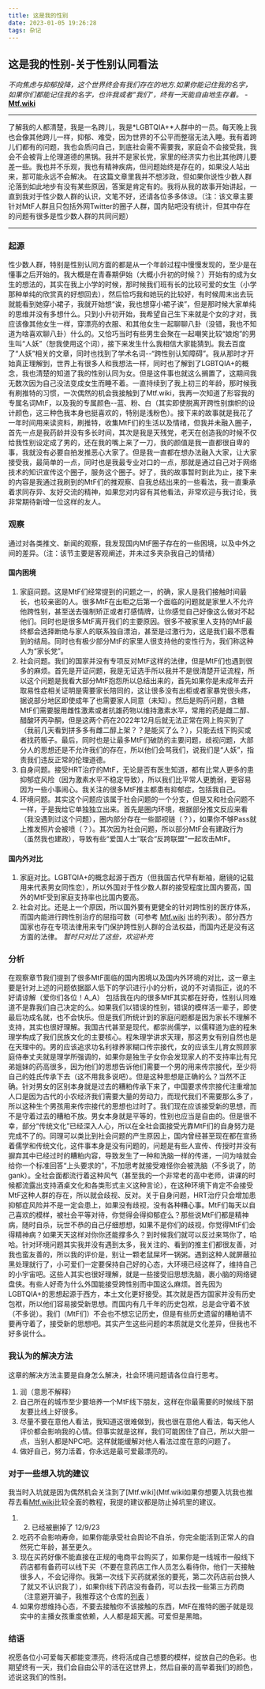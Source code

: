 ```yaml
---
title: 这是我的性别
date: 2023-01-05 19:26:28
tags: 杂记
---
```

## 这是我的性别-关于性别认同看法
*不向焦虑与抑郁投降，这个世界终会有我们存在的地方.如果你能记住我的名字，如果你们都能记住我的名字，也许我或者“我们”，终有一天能自由地生存着。* - **[Mtf.wiki](MtF.wiki)**
****
了解我的人都清楚，我是一名跨儿，我是*LGBTQIA+*人群中的一员。每天晚上我也会像其他跨儿一样，抑郁、难受，因为世界的不公平而整宿无法入睡。我有着跨儿们都有的问题，我也会质问自己，到底社会需不需要我，家庭会不会接受我，我会不会被背上伦理道德的黑锅。我并不是家长党，家里的经济实力也比其他跨儿要差一些。我也并不乐观，我也有精神疾病，但问题始终是存在的，如果没人站出来，那可能永远不会解决。
在这篇文章里我并不想涉政，但如果你说性少数人群沦落到如此地步有没有某些原因，答案是肯定有的。我将从我的故事开始讲起，一直到我对于性少数人群的认识，文笔不好，还请各位多多体谅。（注：该文章主要针对MtF人群且只包括外网Twitter的圈子人群，国内贴吧没有统计，但其中存在的问题有很多是性少数人群的共同问题）
****
### 起源
性少数人群，特别是性别认同方面的都是从一个年龄过程中慢慢发现的，至少是在懂事之后开始的。我大概是在青春期伊始（大概小升初的时候？）开始有的成为女生的想法的，其实在我上小学的时候，那时候我们班有长的比较可爱的女生（小学那种单纯的欣赏真的好想回去），然后恰巧我和她玩的比较好，有时候周末出去玩就能看到她穿小裙子，我就开始想“诶，我也想穿小裙子诶”，但是那时候大家单纯的思维并没有多想什么。只到小升初开始，我希望自己生下来就是个女的才对，我应该像其他女生一样，穿漂亮的衣服、和其他女生一起聊聊八卦（没错，我也不知道为啥喜欢聊八卦）什么的。又恰巧当时有些男生会聚在一起嘲笑比较“娘炮”的男生叫“人妖”（恕我使用这个词），接下来发生什么我相信大家能猜到。我去百度了“人妖”相关的文章，同时也找到了学术名词--“跨性别认知障碍”。我从那时才开始真正理解到，世界上有很多人和我想法一样，同时也了解到了LGBTQIA+的概念，我也清楚的知道了我的性别认同为女。但是这件事也就这么搁置了，这期间我无数次因为自己没法变成女生而睡不着。一直持续到了我上初三的年龄，那时候我有刷推特的习惯，一次偶然的机会我接触到了Mtf.wiki，我再一次知道了形容我的专属名词MtF，以及我的专属颜色--蓝、粉、白（其实即使脱离开跨性别旗帜的设计颜色，这三种色我本身也挺喜欢的，特别是浅粉色）。接下来的故事就是我花了一年时间用来读资料，刷推特，收集MtF们的生活以及情绪，但我并未融入圈子，首先一点是我药龄并没有多长时间，其次是我是天残党，老天在创造我的时候不仅给我性别设定成了男的，还在我的嘴上来了一刀，我的颜值是我一直都很自卑的事，我就没有必要自拍发推恶心大家了。但是我一直都在想办法融入大家，让大家接受我，最简单的一点，同时也是我最专业对口的一点，那就是通过自己对于网络技术的知识宣传这个圈子，服务这个圈子。好了，我的故事暂时到此为止，接下来的内容是我通过我刷到的MtF们的推观察、自我总结出来的一些看法，我一直秉承着求同存异、友好交流的精神，如果您对内容有其他看法，非常欢迎与我讨论，我非常期待新增一位这样的友人。
### 观察
通过对各类推文、新闻的观察，我发现国内MtF圈子存在的一些困境，以及中外之间的差异。（注：该节主要是客观阐述，并未过多夹杂我自己的情绪） <br>
#### 国内困境
1. 家庭问题。这是MtF们经常提到的问题之一，的确，家人是我们接触时间最长，也较亲密的人。很多MtF在出柜之后第一个面临的问题就是家里人不允许他跨性别，甚至送去强制矫正或者打感情牌，让你感觉自己好像这么做对不起他们。同时也是很多MtF离开我们的主要原因。很多不被家里人支持的MtF最终都会选择断绝与家人的联系独自漂泊，甚至是过激行为，这是我们最不愿看到的结局。同时也有极少部分MtF的家里人很支持他的变性行为，我们称这种人为“家长党”。
2. 社会问题。我们的国家并没有专项反对MtF这样的法律，但是MtF们也遇到很多的麻烦。首先是开证问题，我是无证选手所以我并不是很清楚开证流程，所以这个问题是我看大部分MtF抱怨所以总结出来的，首先如果你是未成年去开取易性症相关证明是需要家长陪同的，这让很多没有出柜或者家暴党很头疼，据说部分地区即使成年了也需要家人同意（未知）。然后是购药问题，含糖MtF们需要服用雌性激素或者抗雄药物以维持激素水平，常用的药是雌二醇、醋酸环丙孕酮，但是这两个药在2022年12月后就无法正常在网上购买到了（我前几天看到拼多多有雌二醇上架？？是能买了么？），只能去线下购买或者找药贩子。最后，同时也是让最多MtF们破防的主要问题，歧视问题，大部分人的思想还是不允许我们的存在，所以他们会骂我们，说我们是“人妖”，指责我们违反正常的伦理道德。
3. 自身问题。接受HRT治疗的MtF，无论是否有医生知道，都有比常人更多的患抑郁症风险（因为激素水平不稳定导致），所以我们比平常人更脆弱，更容易因为一些小事闹心。我关注的很多MtF推主都患有抑郁症，包括我自己。
4. 环境问题。其实这个问题应该属于社会问题的一个分支，但是又和社会问题不一样，于是我给它单独独立出来。首先是圈内环境，根据部分推文反应来看（我没遇到过这个问题），圈内部分存在一些鄙视链（？），如果你不够Pass就上推发照片会被喷（？）。其次因为社会问题，所以部分MtF会有建政行为（虽然我也建政），导致有些“爱国人士”联合“反跨联盟”一起攻击MtF。
#### 国内外对比
1. 家庭对比。LGBTQIA+的概念起源于西方（但我国古代早有断袖，磨镜的记载用来代表男女同性恋），所以外国对于性少数人群的接受程度比国内要高，国外的MtF受到家庭支持率也比国内要高。
2. 社会对比。还是上一个原因，所以国外要有更健全的针对跨性别的医疗体系，而国内能进行跨性别治疗的屈指可数（可参考 [Mtf.wiki](http://mtf.wiki) 出的列表）。部分西方国家也存在专项法律用来专门保护跨性别人群的合法权益，而国内还是没有这方面的法律。
*暂时只对比了这些，欢迎补充*
### 分析
在观察章节我们提到了很多MtF面临的国内困境以及国内外环境的对比，这一章主要是针对上述的问题依据鄙人低下的学识进行小的分析，说的不对请指正，说的不好请谅解（爱你们各位！A_A）
包括我在内的很多MtF其实都在好奇，性别认同难道不是靠我们自己决定的么。如果我们以错误的性别，错误的模样活一辈子，即使最后功成名就，也不会快乐。但是我们所统计到的家庭问题都是因为家长不理解不支持，其实也很好理解。我国古代甚至是现代，都崇尚儒学，以儒释道为底的程朱理学构成了我们民族文化的主要核心。程朱理学讲求天理，那这男女有别自然也是在天理中的。男的应该追求功名利禄养家糊口传宗接代，女的应该生儿育女照顾家庭侍奉丈夫就是理学所强调的，如果你是独生子女你会发现家人的不支持率比有兄弟姐妹的药高很多，因为他们的思想告诉他们需要一个男的用来传宗接代，至少将自己的姓氏传承下去（这不用我多说吧）。但是这种思想是正确的么？当然不正确。针对男女的区别本身就是过去的糟粕传承下来了，中国要求传宗接代注重增加人口是因为古代的小农经济我们需要大量的劳动力，而现代我们不需要那么多了，所以这种生个男孩用来传宗接代的思想也过时了。我们现在应该接受新的思想，而不是守着过去的糟粕不放。男女本身就是平等的，性别也应当是自由的。但是很不幸，部分“传统文化”已经深入人心，所以在全社会面接受光靠MtF们的自身努力是完成不了的。同理可以类比到社会问题的产生原因上，国内曾经甚至现在都在宣扬着儒学和传统文化，这件事本身是没有问题的，问题是有些人宣传、传授时并没有摒弃其中已经过时的糟粕内容，导致发生了一种和洗脑一样的传递，一问为啥就会给你一个标准回答“上头要求的”，不加思考就接受难怪你会被洗脑（不多说了，防gank）。全社会面都流行着这种风气（甚至我的一个非常老的高中老师，讲课的时候都流露出支持酒桌文化和各类形式主义这种言论），在这种环境下肯定不会接受MtF这种人群的存在，所以就会歧视、反对。关于自身问题，HRT治疗只会增加患抑郁症风险并不是一定会患上，如果没有歧视，没有各种糟心事。MtF们每天以自己喜欢的模样，被社会平等对待，你觉得会得抑郁症么？那些说MtF们都是精神病，随时自杀，玩世不恭的自己仔细想想，如果不是你们的歧视，你觉得MtF们会得精神病？如果天天这样对你你还能撑多久？到时候我们就可以反过来骂你了，哈哈。针对环境问题其实我并没有遇到太多，我关注的、看到的推主们都很友善，对我也蛮友善的，所以我的评价是，别让一颗老鼠屎坏一锅粥。遇到这种人就屏蔽拉黑处理就行了，小可爱们一定要保持自己好的心态，大环境已经这样了，维持自己的小宇宙吧。这些人其实也很好理解，就是一些接受旧思想洗脑，裹小脑的网络键盘侠。有些人好奇为什么外国能接受跨性别而中国这么麻烦。首先因为LGBTQIA+的思想起源于西方，本土文化更好接受。其次就是西方国家并没有历史包袱，所以他们容易接受新思想。而国内有几千年的历史包袱，总是会守着不放（不多说）。我们（MtF们）不会也不想忘记历史，但是有些历史遗留的糟粕请不要再守着了，接受新的思想吧。其实产生这些问题的本质就是文化差异，但我也不好多说什么。
### 我认为的解决方法
这章的解决方法主要是自身怎么解决，社会环境问题请各位自行思考。
1. 润（意思不解释）
2. 自己所在的城市至少要培养一个MtF线下朋友，这样在你最需要的时候线下朋友要比线上好很多。
3. 尽量不要在意他人看法，我知道这很难做到，我也很在意他人看法，每天他人评价都会影响我的心情。但事实就是这样，我们可能困住了自己，所以大胆一点，当别人都是NPC吧。这样就能缓解对他人看法过度在意的问题了。
4. 做好自己，努力活着，你永远是最可爱最漂亮的。
### 对于一些想入坑的建议
我当时入坑就是因为偶然机会关注到了[Mtf.wiki](Mtf.wiki如果你想要入坑我也推荐去看[Mtf.wiki](Mtf.wiki)比较全面的教程，我提的建议都是防止掉坑里的建议。
1. 2. 已经被删掉了 12/9/23
3. 吃药不会影响寿命，如果你能承受社会舆论不自杀，你完全能活到正常人的自然死亡年龄，甚至更久。
4. 现在买药好像不能直接在正规的电商平台购买了，如果你是一线城市一般线下药店都有备药可以线下买（不要在意药店工作人员怎么看待你，他们一天接触很多人，不会记得你。我第一次线下买药就紧张的要死，第二次药店前台换人了就又不认识我了），如果你线下药店没有备药，可以去找一些第三方药商（注意避开骗子，我推荐这个仓库的[列表](https://github.com/LS-KR/HRT-price-comparison) ）
5. 如果你想维持心态，不要去接触你不该接触的东西，MtF在推特的圈子就是现实中的主播女孩重度依赖，人人都是超天酱。可爱但是黑暗。
### 结语
祝愿各位小可爱每天都能变漂亮，终将活成自己想要的模样，绽放自己的色彩。也期望终有一天，我们会自由公平的活在这世界上，然后自豪的高举着我们的颜色，述说这我们的性别。
